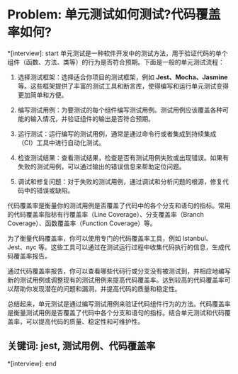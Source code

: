 # Problem: 单元测试如何测试?代码覆盖率如何?

*[interview]: start
单元测试是一种软件开发中的测试方法，用于验证代码的单个组件（函数、方法、类等）的行为是否符合预期。下面是一般的单元测试流程：
1. 选择测试框架：选择适合你项目的测试框架，例如 **Jest、Mocha、Jasmine** 等。这些框架提供了丰富的测试工具和断言库，使得编写和运行单元测试变得更加简单和方便。

2. 编写测试用例：为要测试的每个组件编写测试用例。测试用例应该覆盖各种可能的输入情况，并验证组件的输出是否符合预期。

3. 运行测试：运行编写的测试用例，通常是通过命令行或者集成到持续集成（CI）工具中进行自动化测试。

4. 检查测试结果：查看测试结果，检查是否有测试用例失败或出现错误。如果有失败的测试用例，可以通过输出的错误信息来帮助定位问题。

5. 调试和修复问题：对于失败的测试用例，通过调试和分析问题的根源，修复代码中的错误或缺陷。

代码覆盖率是衡量你的测试用例是否覆盖了代码中的各个分支和语句的指标。常用的代码覆盖率指标有行覆盖率（Line Coverage）、分支覆盖率（Branch Coverage）、函数覆盖率（Function Coverage）等。

为了衡量代码覆盖率，你可以使用专门的代码覆盖率工具，例如 Istanbul、Jest、nyc 等。这些工具可以通过在测试运行过程中收集代码执行的信息，生成代码覆盖率报告。

通过代码覆盖率报告，你可以查看哪些代码行或分支没有被测试到，并相应地编写新的测试用例或调整现有的测试用例来提高代码覆盖率。达到较高的代码覆盖率可以帮助你发现潜在的问题和漏洞，并提高代码的质量和稳定性。

总结起来，单元测试是通过编写测试用例来验证代码组件行为的方法。代码覆盖率是衡量测试用例是否覆盖了代码中各个分支和语句的指标。结合单元测试和代码覆盖率，可以提高代码的质量、稳定性和可维护性。

## 关键词: jest, 测试用例、代码覆盖率
*[interview]: end
